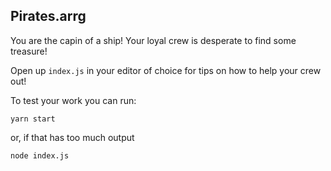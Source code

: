 ## Pirates.arrg

You are the capin of a ship! Your loyal crew is desperate to find some treasure!

Open up `index.js` in your editor of choice for tips on how to help your crew
out!

To test your work you can run:

~~~
yarn start
~~~

or, if that has too much output

~~~
node index.js
~~~
